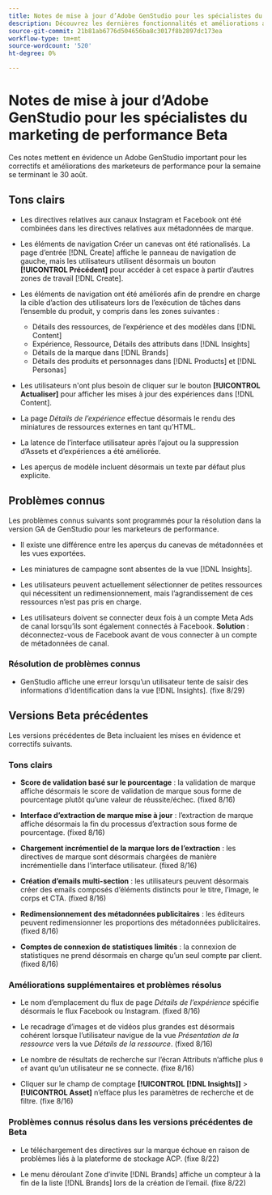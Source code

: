 ```yaml
---
title: Notes de mise à jour d’Adobe GenStudio pour les spécialistes du marketing de performance Beta
description: Découvrez les dernières fonctionnalités et améliorations apportées à Adobe GenStudio pour les marketeurs de performance.
source-git-commit: 21b81ab6776d504656ba8c3017f8b2897dc173ea
workflow-type: tm+mt
source-wordcount: '520'
ht-degree: 0%

---
```



# Notes de mise à jour d’Adobe GenStudio pour les spécialistes du marketing de performance Beta

Ces notes mettent en évidence un Adobe GenStudio important pour les correctifs et améliorations des marketeurs de performance pour la semaine se terminant le 30 août.

## Tons clairs

* Les directives relatives aux canaux Instagram et Facebook ont été combinées dans les directives relatives aux métadonnées de marque.

* Les éléments de navigation Créer un canevas ont été rationalisés. La page d’entrée [!DNL Create] affiche le panneau de navigation de gauche, mais les utilisateurs utilisent désormais un bouton **[!UICONTROL Précédent]** pour accéder à cet espace à partir d’autres zones de travail [!DNL Create].  <!-- GS-1189 -->

* Les éléments de navigation ont été améliorés afin de prendre en charge la cible d’action des utilisateurs lors de l’exécution de tâches dans l’ensemble du produit, y compris dans les zones suivantes :

   * Détails des ressources, de l’expérience et des modèles dans [!DNL Content]
   * Expérience, Ressource, Détails des attributs dans [!DNL Insights]
   * Détails de la marque dans [!DNL Brands]
   * Détails des produits et personnages dans [!DNL Products] et [!DNL Personas] <!-- GS-1189 -->

* Les utilisateurs n&#39;ont plus besoin de cliquer sur le bouton **[!UICONTROL Actualiser]** pour afficher les mises à jour des expériences dans [!DNL Content]. <!-- GS-4218 -->

* La page _Détails de l’expérience_ effectue désormais le rendu des miniatures de ressources externes en tant qu’HTML. <!-- GS-3092 -->

* La latence de l’interface utilisateur après l’ajout ou la suppression d’Assets et d’expériences a été améliorée. <!-- GS-3389 -->

* Les aperçus de modèle incluent désormais un texte par défaut plus explicite. <!-- GS-4028 -->

## Problèmes connus

Les problèmes connus suivants sont programmés pour la résolution dans la version GA de GenStudio pour les marketeurs de performance.

* Il existe une différence entre les aperçus du canevas de métadonnées et les vues exportées. <!-- GS-4492 4401 -->

* Les miniatures de campagne sont absentes de la vue [!DNL Insights]. <!-- GS-4648 -->

* Les utilisateurs peuvent actuellement sélectionner de petites ressources qui nécessitent un redimensionnement, mais l’agrandissement de ces ressources n’est pas pris en charge. <!-- GS-3131 -->

* Les utilisateurs doivent se connecter deux fois à un compte Meta Ads de canal lorsqu’ils sont également connectés à Facebook. **Solution** : déconnectez-vous de Facebook avant de vous connecter à un compte de métadonnées de canal.

### Résolution de problèmes connus

* GenStudio affiche une erreur lorsqu’un utilisateur tente de saisir des informations d’identification dans la vue [!DNL Insights]. (fixe 8/29) <!-- GS-4689 -->

## Versions Beta précédentes

Les versions précédentes de Beta incluaient les mises en évidence et correctifs suivants.

### Tons clairs

* **Score de validation basé sur le pourcentage** : la validation de marque affiche désormais le score de validation de marque sous forme de pourcentage plutôt qu’une valeur de réussite/échec. (fixed 8/16)

* **Interface d’extraction de marque mise à jour** : l’extraction de marque affiche désormais la fin du processus d’extraction sous forme de pourcentage. (fixed 8/16)

* **Chargement incrémentiel de la marque lors de l’extraction** : les directives de marque sont désormais chargées de manière incrémentielle dans l’interface utilisateur. (fixed 8/16)

* **Création d’emails multi-section** : les utilisateurs peuvent désormais créer des emails composés d’éléments distincts pour le titre, l’image, le corps et CTA. (fixed 8/16)

* **Redimensionnement des métadonnées publicitaires** : les éditeurs peuvent redimensionner les proportions des métadonnées publicitaires. (fixed 8/16)

* **Comptes de connexion de statistiques limités** : la connexion de statistiques ne prend désormais en charge qu’un seul compte par client. (fixed 8/16)

### Améliorations supplémentaires et problèmes résolus

* Le nom d’emplacement du flux de page _Détails de l’expérience_ spécifie désormais le flux Facebook ou Instagram. (fixed 8/16)

* Le recadrage d’images et de vidéos plus grandes est désormais cohérent lorsque l’utilisateur navigue de la vue _Présentation de la ressource_ vers la vue _Détails de la ressource_. (fixed 8/16)

* Le nombre de résultats de recherche sur l’écran Attributs n’affiche plus `0 of` avant qu’un utilisateur ne se connecte. (fixe 8/16) <!-- GS-3665 -->

* Cliquer sur le champ de comptage **[!UICONTROL [!DNL Insights]]** > **[!UICONTROL Asset]** n’efface plus les paramètres de recherche et de filtre. (fixe 8/16) <!-- GS-3476 -->

### Problèmes connus résolus dans les versions précédentes de Beta

* Le téléchargement des directives sur la marque échoue en raison de problèmes liés à la plateforme de stockage ACP. (fixe 8/22) <!-- GS-4369 -->

* Le menu déroulant Zone d’invite [!DNL Brands] affiche un compteur à la fin de la liste [!DNL Brands] lors de la création de l’email. (fixe 8/22) <!-- GS-4077 -->

